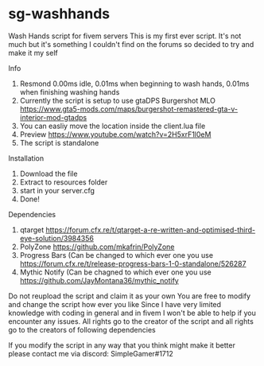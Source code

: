 # sg-washhands
Wash Hands script for fivem servers
This is my first ever script. It's not much but it's something I couldn't find on the forums so decided to try and make it my self

Info
1. Resmond 0.00ms idle, 0.01ms when beginning to wash hands, 0.01ms when finishing washing hands
2. Currently the script is setup to use gtaDPS Burgershot MLO https://www.gta5-mods.com/maps/burgershot-remastered-gta-v-interior-mod-gtadps
3. You can easliy move the location inside the client.lua file
4. Preview https://www.youtube.com/watch?v=2H5xrF1l0eM
5. The script is standalone

Installation
1. Download the file
2. Extract to resources folder
3. start in your server.cfg
4. Done!

Dependencies
1. qtarget https://forum.cfx.re/t/qtarget-a-re-written-and-optimised-third-eye-solution/3984356
2. PolyZone https://github.com/mkafrin/PolyZone
3. Progress Bars (Can be changed to which ever one you use https://forum.cfx.re/t/release-progress-bars-1-0-standalone/526287
4. Mythic Notify (Can be chagned to which ever one you use https://github.com/JayMontana36/mythic_notify

Do not reupload the script and claim it as your own
You are free to modify and change the script how ever you like
Since I have very limited knowledge with coding in general and in fivem I won't be able to help if you encounter any issues. 
All rights go to the creator of the script and all rights go to the creators of following dependencies

If you modify the script in any way that you think might make it better please contact me via discord: SimpleGamer#1712
